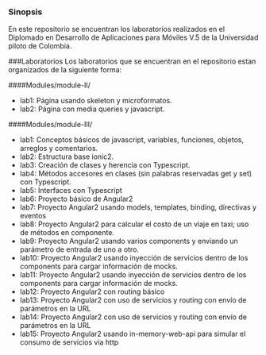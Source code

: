 ### Sinopsis 

En este repositorio se encuentran los laboratorios realizados en el Diplomado en Desarrollo de Aplicaciones para Móviles V.5 de la Universidad piloto de Colombia.

###Laboratorios
Los laboratorios que se encuentran en el repositorio estan organizados de la siguiente forma:

####Modules/module-II/
- lab1: Página usando skeleton y microformatos.
- lab2: Página con media queries y javascript.

####Modules/module-III/
- lab1: Conceptos básicos de javascript, variables, funciones, objetos, arreglos y comentarios.
- lab2: Estructura base ionic2.
- lab3: Creación de clases y herencia con Typescript.
- lab4: Métodos accesores en clases (sin palabras reservadas get y set) con Typescript.
- lab5: Interfaces con Typescript
- lab6: Proyecto básico de Angular2
- lab7: Proyecto Angular2 usando models, templates, binding, directivas y eventos
- lab8: Proyecto Angular2 para calcular el costo de un viaje en taxi; uso de métodos en componente.
- lab9: Proyecto Angular2 usando varios components y enviando un parámetro de entrada de uno a otro.
- lab10: Proyecto Angular2 usando inyección de servicios dentro de los components para cargar información de mocks.
- lab11: Proyecto Angular2 usando inyección de servicios dentro de los components para cargar información de mocks.
- lab12: Proyecto Angular2 con routing básico
- lab13: Proyecto Angular2 con uso de servicios y routing con envío de parámetros en la URL
- lab14: Proyecto Angular2 con uso de servicios y routing con envío de parámetros en la URL
- lab15: Proyecto Angular2 usando in-memory-web-api para simular el consumo de servicios via http

